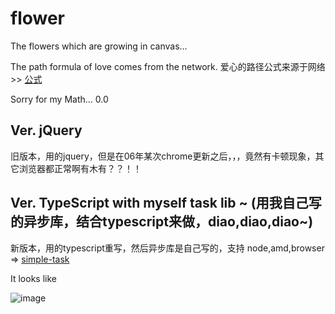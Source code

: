 # flower
The flowers which are growing in canvas...

The path formula of love comes from the network.
爱心的路径公式来源于网络 >>    [公式](http://www.wolframalpha.com/input/?i=x+%3D+16+sin%5E3+t,+y+%3D+(13+cos+t+-+5+cos+2t+-+2+cos+3t+-+cos+4t))

Sorry for my Math...  0.0

## Ver. jQuery  
旧版本，用的jquery，但是在06年某次chrome更新之后，，，竟然有卡顿现象，其它浏览器都正常啊有木有？？！！

## Ver. TypeScript with myself task lib ~  (用我自己写的异步库，结合typescript来做，diao,diao,diao~)
新版本，用的typescript重写，然后异步库是自己写的，支持 node,amd,browser => [simple-task](https://github.com/shalldie/simple-task)

It looks like 

![image](https://github.com/shalldie/flower/raw/master/img/GIF.gif)

